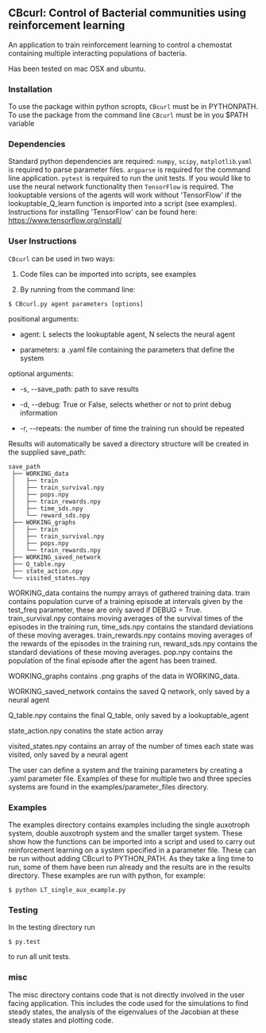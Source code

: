 ## CBcurl: Control of Bacterial communities using reinforcement learning
An application to train reinforcement learning to control a chemostat containing multiple interacting populations of bacteria.

Has been tested on mac OSX and ubuntu.

### Installation
To use the package within python scropts, `CBcurl` must be in PYTHONPATH.
To use the package from the command line `CBcurl` must be in you $PATH variable

### Dependencies
Standard python dependencies are required: `numpy`, `scipy`, `matplotlib`.`yaml` is required to parse parameter files. `argparse` is required for the command line application. `pytest` is required to run the unit tests. If you would like to use the neural network functionality then `TensorFlow` is required. The lookuptable versions of the agents will work without 'TensorFlow' if the lookuptable_Q_learn function is imported into a script (see examples). Instructions for installing 'TensorFlow' can be found here:
 https://www.tensorflow.org/install/

### User Instructions
`CBcurl` can be used in two ways:
1) Code files can be imported into scripts, see examples

2) By running from the command line:
```console
$ CBcurl.py agent parameters [options]
```
positional arguments:

  - agent: L selects the lookuptable agent, N selects the neural agent

  - parameters: a .yaml file containing the parameters that define the system

optional arguments:

  - -s, --save_path: path to save results

  - -d, --debug: True or False, selects whether or not to print debug information

  - -r, --repeats: the number of time the training run should be repeated


Results will automatically be saved a directory structure will be created in the supplied save_path:

```
save_path
 ├── WORKING_data
 │   ├── train
 │   ├── train_survival.npy
 │   ├── pops.npy
 │   ├── train_rewards.npy
 │   ├── time_sds.npy
 │   └── reward_sds.npy
 ├── WORKING_graphs
 │   ├── train
 │   ├── train_survival.npy
 │   ├── pops.npy
 │   └── train_rewards.npy
 ├── WORKING_saved_network
 ├── Q_table.npy
 ├── state_action.npy
 └── visited_states.npy
```

WORKING_data contains the numpy arrays of gathered training data. train contains population curve of a training episode at intervals given by the test_freq parameter, these are only saved if DEBUG = True. train_survival.npy contains moving averages of the survival times of the episodes in the training run, time_sds.npy contains the standard deviations of these moving averages. train_rewards.npy contains moving averages of the rewards of the episodes in the training run, reward_sds.npy contains the standard deviations of these moving averages. pop.npy contains the population of the final episode after the agent has been trained.

WORKING_graphs contains .png graphs of the data in WORKING_data.

WORKING_saved_network contains the saved Q network, only saved by a neural agent

Q_table.npy contains the final Q_table, only saved by a lookuptable_agent

state_action.npy conatins the state action array

visited_states.npy contains an array of the number of times each state was visited, only saved by a neural agent

The user can define a system and the training parameters by creating a .yaml parameter file. Examples of these for multiple two and three species systems are found in the examples/parameter_files directory.

### Examples
The examples directory contains examples including the single auxotroph system, double auxotroph system and the smaller target system. These show how the functions can be imported into a script and used to carry out reinforcement learning on a system specified in a parameter file. These can be run without adding CBcurl to PYTHON_PATH. As they take a ling time to run, some of them have been run already and the results are in the results directory. These examples are run with python, for example:
```console
$ python LT_single_aux_example.py
```

### Testing
In the testing directory run

```console
$ py.test
```
to run all unit tests.


### misc
The misc directory contains code that is not directly involved in the user facing application. This includes the code used for the simulations to find steady states, the analysis of the eigenvalues of the Jacobian at these steady states and plotting code.
